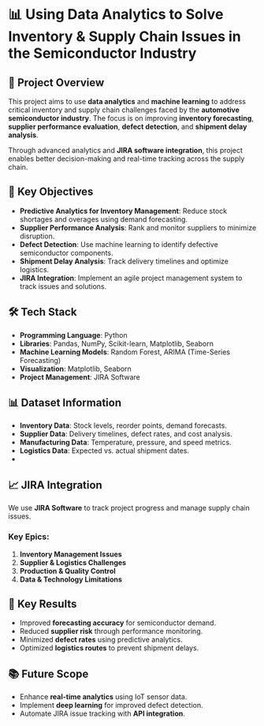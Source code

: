 # 📊 Using Data Analytics to Solve Inventory & Supply Chain Issues in the Semiconductor Industry

## 📌 Project Overview

This project aims to use **data analytics** and **machine learning** to address critical inventory and supply chain challenges faced by the **automotive semiconductor industry**. The focus is on improving **inventory forecasting**, **supplier performance evaluation**, **defect detection**, and **shipment delay analysis**.

Through advanced analytics and **JIRA software integration**, this project enables better decision-making and real-time tracking across the supply chain.

## 🚀 Key Objectives

- **Predictive Analytics for Inventory Management**: Reduce stock shortages and overages using demand forecasting.
- **Supplier Performance Analysis**: Rank and monitor suppliers to minimize disruption.
- **Defect Detection**: Use machine learning to identify defective semiconductor components.
- **Shipment Delay Analysis**: Track delivery timelines and optimize logistics.
- **JIRA Integration**: Implement an agile project management system to track issues and solutions.

## 🛠️ Tech Stack

- **Programming Language**: Python
- **Libraries**: Pandas, NumPy, Scikit-learn, Matplotlib, Seaborn
- **Machine Learning Models**: Random Forest, ARIMA (Time-Series Forecasting)
- **Visualization**: Matplotlib, Seaborn
- **Project Management**: JIRA Software

## 📊 Dataset Information

- **Inventory Data**: Stock levels, reorder points, demand forecasts.
- **Supplier Data**: Delivery timelines, defect rates, and cost analysis.
- **Manufacturing Data**: Temperature, pressure, and speed metrics.
- **Logistics Data**: Expected vs. actual shipment dates.
- 
## 📈 JIRA Integration

We use **JIRA Software** to track project progress and manage supply chain issues.

### Key Epics:

1. **Inventory Management Issues**
2. **Supplier & Logistics Challenges**
3. **Production & Quality Control**
4. **Data & Technology Limitations**

## 📌 Key Results

- Improved **forecasting accuracy** for semiconductor demand.
- Reduced **supplier risk** through performance monitoring.
- Minimized **defect rates** using predictive analytics.
- Optimized **logistics routes** to prevent shipment delays.

## 📚 Future Scope

- Enhance **real-time analytics** using IoT sensor data.
- Implement **deep learning** for improved defect detection.
- Automate JIRA issue tracking with **API integration**.




